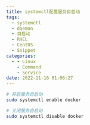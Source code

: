 ```yaml
---
title: systemctl配置服务自启动
tags:
  - systemctl
  - daemon
  - 自启动
  - RHEL
  - CentOS
  - Snippet
categories:
  - - Linux
    - Command
    - Service
date: 2022-11-16 01:06:27
---
```



```bash
# 开启服务自启动
sudo systemctl enable docker

# 关闭服务自启动
sudo systemctl disable docker
```

